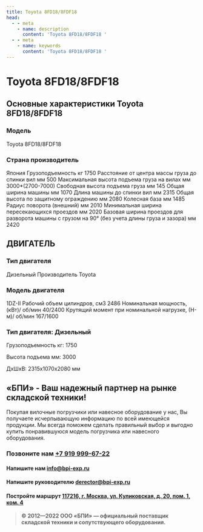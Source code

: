 ```yaml
---
title: Toyota 8FD18/8FDF18
head:
  - - meta
    - name: description
      content: 'Toyota 8FD18/8FDF18 '
  - - meta
    - name: keywords 
      content: 'Toyota 8FD18/8FDF18 '
---
```


# Toyota 8FD18/8FDF18
## Основные характеристики Toyota 8FD18/8FDF18

### Модель
Toyota 8FD18/8FDF18
### Страна производитель
Япония
Грузоподъемность кг
1750
Расстояние от центра массы груза до cпинки вил мм
500
Максимальная высота подъема груза на вилах мм
3000*(2700-7000)
Свободная высота подъема груза мм
145
Общая ширина машины мм
1070
Длина машины до спинки вил мм
2315
Общая высота по защитному ограждению мм
2080
Колесная база мм
1485
Радиус поворота (внешний) мм
2010
Минимальная ширина пересекающихся проездов мм
2020
Базовая ширина проездов для разворота машины с грузом на 90° (без учета длины груза и зазора) мм
2420

## ДВИГАТЕЛЬ

### Тип двигателя
Дизельный
Производитель
Toyota
### Модель двигателя
1DZ-II
Рабочий объем цилиндров, см3
2486
Номинальная мощность, (кВт)/ об/мин
40/2400
Крутящий момент при номинальной нагрузке, (Н-м)/ об/мин
167/1600
### Тип двигателя: Дизельный

Грузоподъемность кг: 1750

Высота подъема мм: 3000

ДxШxВ: 2315x1070x2080 мм







## «БПИ» - Ваш надежный партнер на рынке складской техники!

Покупая вилочные погрузчики или навесное оборудование у нас, Вы получаете исчерпывающую информацию по всей имеющейся продукции. Мы всегда поможем сделать правильный выбор и выгодно купить понравившуюся модель погрузчика или навесного оборудования.


### Позвоните нам <a href="tel:+79199996722">+7 919 999-67-22</a>

#### Напишите нам <a href="mailto:info@bpi-exp.ru">info@bpi-exp.ru</a>

#### Напишите руководителю <a href="mailto:derector@bpi-exp.ru">derector@bpi-exp.ru</a>

#### Постройте маршрут <a href="https://yandex.ru/maps/213/moscow/?from=api-maps&ll=37.560718%2C55.567506&mode=routes&origin=jsapi_2_1_79&rtext=~55.567988%2C37.560664&rtt=mt&ruri=~&z=19">117216, г. Москва, ул. Куликовская, д. 20, пом. 1, ком. 4</a>

> **© 2012—2022 ООО «БПИ» — официальный поставщик складской техники и сопутствующего оборудования.**

